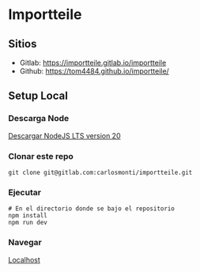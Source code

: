 # Importteile

## Sitios

- Gitlab: https://importteile.gitlab.io/importteile
- Github: https://tom4484.github.io/importteile/

## Setup Local

### Descarga Node

[Descargar NodeJS LTS version 20](https://nodejs.org/en/download)

### Clonar este repo

`git clone git@gitlab.com:carlosmonti/importteile.git`

### Ejecutar

```
# En el directorio donde se bajo el repositorio
npm install
npm run dev
```

### Navegar

[Localhost](http://localhost:5173/)
